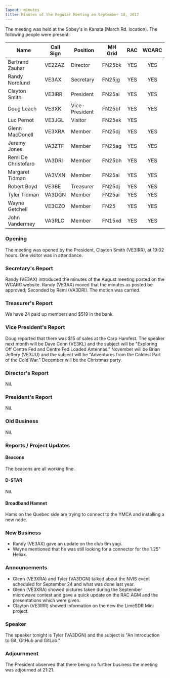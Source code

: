 ```yaml
---
layout: minutes
title: Minutes of the Regular Meeting on September 18, 2017
---
```


The meeting was held at the Sobey's in Kanata (March Rd. location).
The following people were present:

| Name             | Call Sign | Position       | MH Grid | RAC | WCARC |
|------------------|-----------|----------------|---------|:---:|:-----:|
| Bertrand Zauhar  | VE2ZAZ    | Director       | FN25bk  | YES |  YES  |
| Randy Nordlund   | VE3AX     | Secretary      | FN25jg  | YES |  YES  |
| Clayton Smith    | VE3IRR    | President      | FN25ai  | YES |  YES  |
| Doug Leach       | VE3XK     | Vice-President | FN25bf  | YES |  YES  |
| Luc Pernot       | VE3JGL    | Visitor        | FN25ek  | YES |       |
| Glenn MacDonell  | VE3XRA    | Member         | FN25dj  | YES |  YES  |
| Jeremy Jones     | VA3ZTF    | Member         | FN25ag  | YES |  YES  |
| Remi De Christofaro | VA3DRI | Member         | FN25bh  | YES |  YES  |
| Margaret Tidman  | VA3VXN    | Member         | FN25ai  | YES |  YES  |
| Robert Boyd      | VE3BE     | Treasurer      | FN25dj  | YES |  YES  |
| Tyler Tidman     | VA3DGN    | Member         | FN25ai  | YES |  YES  |
| Wayne Getchell   | VE3CZO    | Member         | FN25    | YES |  YES  |
| John Vandermey   | VA3RLC    | Member         | FN15xd  | YES |  YES  |

### Opening

The meeting was opened by the President, Clayton Smith (VE3IRR), at 19:02 hours.
One visitor was in attendance.

### Secretary's Report

Randy (VE3AX) introduced the minutes of the August meeting posted on the WCARC website.
Randy (VE3AX) moved that the minutes as posted be approved; Seconded by Remi (VA3DRI).
The motion was carried.

### Treasurer's Report

We have 24 paid up members and $519 in the bank.

### Vice President's Report

Doug reported that there was $15 of sales at the Carp Hamfest. The speaker next month will be Dave Conn (VE3KL) and the subject will be "Exploring Off Centre Fed and Centre Fed Loaded Antennas."
November will be Brian Jeffery (VE3UU) and the subject will be "Adventures from the Coldest Part of the Cold War."
December will be the Christmas party.

### Director's Report

Nil.

### President's Report

Nil.

### Old Business

Nil.

### Reports / Project Updates

#### Beacons

The beacons are all working fine.

#### D-STAR

Nil.

#### Broadband Hamnet

Hams on the Quebec side are trying to connect to the YMCA and installing a new node.

### New Business

* Randy (VE3AX) gave an update on the club 6m yagi.
* Wayne mentioned that he was still looking for a connector for the 1.25" Heliax.

### Announcements

* Glenn (VE3XRA) and Tyler (VA3DGN) talked about the NVIS event scheduled for September 24 and what was done last year.
* Glenn (VE3XRA) showed pictures taken during the September microwave contest and gave a quick update on the RAC AGM and the presentations which were given.
* Clayton (VE3IRR) showed information on the new the LimeSDR Mini project.

### Speaker

The speaker tonight is Tyler (VA3DGN) and the subject is "An Introduction to Git, GitHub and GitLab."

### Adjournment

The President observed that there being no further business the meeting was
adjourned at 21:21.
